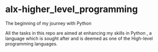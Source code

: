 # alx-higher_level_programming
The beginning of my journey with Python 

All the tasks in this repo are aimed at enhancing my skills in Python , a language which is sought after and is deemed as one of the High-level programming languages.
